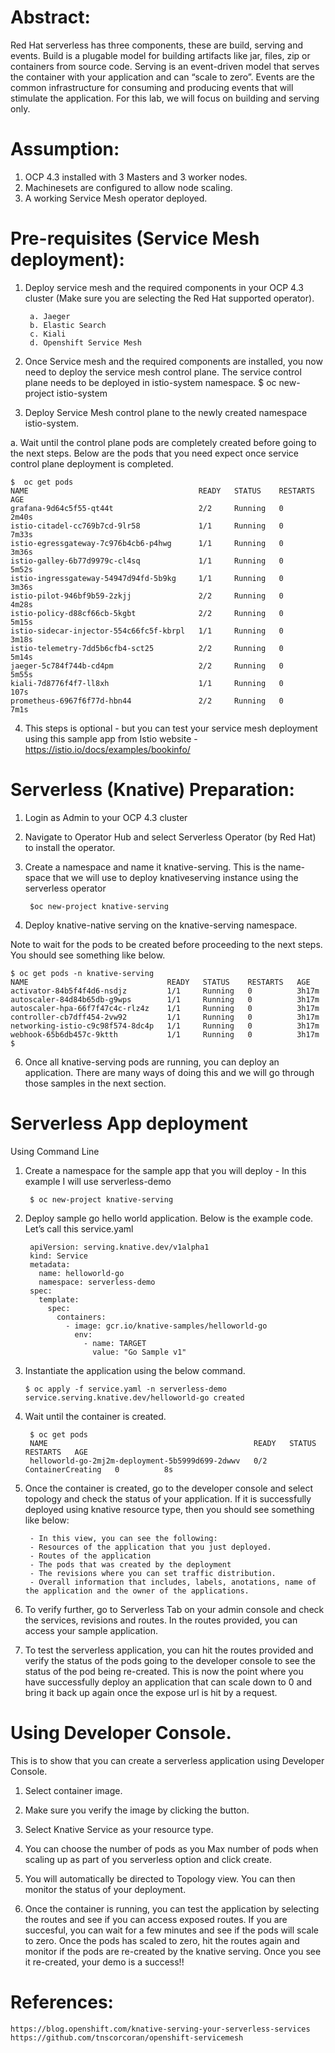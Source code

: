 
# Abstract:

Red Hat serverless has three components, these are build, serving and events. Build is a plugable model for building artifacts like jar, files, zip or containers from source code. Serving is an event-driven model that serves the container with your application and can “scale to zero”. Events are the common infrastructure for consuming and producing events that will stimulate the application. For this lab, we will focus on building and serving only.

# Assumption: 
1. OCP 4.3 installed with 3 Masters and 3 worker nodes.
2. Machinesets are configured to allow node scaling.
3. A working Service Mesh operator deployed.

# Pre-requisites (Service Mesh deployment):
1. Deploy service mesh and the required components in your OCP 4.3 cluster (Make sure you are selecting the Red Hat     supported operator).
 
        a. Jaeger
        b. Elastic Search
        c. Kiali
        d. Openshift Service Mesh

2. Once Service mesh and the required components are installed, you now need to deploy the service mesh control plane. The service control plane needs to be deployed in istio-system namespace. 
        $ oc new-project istio-system

3. Deploy Service Mesh control plane to the newly created namespace istio-system. 


a. Wait until the control plane pods are completely created before going to the next steps. Below are the pods that you need expect once service control plane deployment is completed.

    $  oc get pods
    NAME                                      READY   STATUS    RESTARTS   AGE
    grafana-9d64c5f55-qt44t                   2/2     Running   0          2m40s
    istio-citadel-cc769b7cd-9lr58             1/1     Running   0          7m33s
    istio-egressgateway-7c976b4cb6-p4hwg      1/1     Running   0          3m36s
    istio-galley-6b77d9979c-cl4sq             1/1     Running   0          5m52s
    istio-ingressgateway-54947d94fd-5b9kg     1/1     Running   0          3m36s
    istio-pilot-946bf9b59-2zkjj               2/2     Running   0          4m28s
    istio-policy-d88cf66cb-5kgbt              2/2     Running   0          5m15s
    istio-sidecar-injector-554c66fc5f-kbrpl   1/1     Running   0          3m18s
    istio-telemetry-7dd5b6cfb4-sct25          2/2     Running   0          5m14s
    jaeger-5c784f744b-cd4pm                   2/2     Running   0          5m55s
    kiali-7d8776f4f7-ll8xh                    1/1     Running   0          107s
    prometheus-6967f6f77d-hbn44               2/2     Running   0          7m1s

4. This steps is optional - but you can test your service mesh deployment using this sample app from Istio website - https://istio.io/docs/examples/bookinfo/

# Serverless (Knative) Preparation:
1. Login as Admin to your OCP 4.3 cluster
2. Navigate to Operator Hub and select Serverless Operator (by Red Hat) to install the operator.
4. Create a namespace and name it knative-serving. This is the name-space that we will use to deploy knativeserving instance    using the serverless operator

        $oc new-project knative-serving

5. Deploy knative-native serving on the knative-serving namespace.

Note to wait for the pods to be created before proceeding to the next steps. You should see something like below.

    $ oc get pods -n knative-serving
    NAME                               READY   STATUS    RESTARTS   AGE
    activator-84b5f4f4d6-nsdjz         1/1     Running   0          3h17m
    autoscaler-84d84b65db-g9wps        1/1     Running   0          3h17m
    autoscaler-hpa-66f7f47c4c-rlz4z    1/1     Running   0          3h17m
    controller-cb7dff454-2vw92         1/1     Running   0          3h17m
    networking-istio-c9c98f574-8dc4p   1/1     Running   0          3h17m
    webhook-65b6db457c-9ktth           1/1     Running   0          3h17m
    $

6. Once all knative-serving pods are running, you can deploy an application. There are many ways of doing this and we will go through those samples in the next section.

# Serverless App deployment

Using Command Line

1. Create a namespace for the sample app that you will deploy - In this example I will use serverless-demo

        $ oc new-project knative-serving
 
2. Deploy sample go hello world application. Below is the example code. Let’s call this service.yaml

        apiVersion: serving.knative.dev/v1alpha1
        kind: Service
        metadata:
          name: helloworld-go
          namespace: serverless-demo
        spec:
          template:
            spec:
              containers:
                - image: gcr.io/knative-samples/helloworld-go
                  env:
                    - name: TARGET
                      value: "Go Sample v1"


3.  Instantiate the application using the below command.

        $ oc apply -f service.yaml -n serverless-demo
        service.serving.knative.dev/helloworld-go created

4. Wait until the container is created. 

        $ oc get pods
        NAME                                              READY   STATUS              RESTARTS   AGE
        helloworld-go-2mj2m-deployment-5b5999d699-2dwwv   0/2     ContainerCreating   0          8s

5. Once the container is created, go to the developer console and select topology and check the status of your application. If it is successfully deployed using knative resource type, then you should see something like below:

        - In this view, you can see the following:
        - Resources of the application that you just deployed.
        - Routes of the application 
        - The pods that was created by the deployment 
        - The revisions where you can set traffic distribution.
        - Overall information that includes, labels, anotations, name of the application and the owner of the applications.


6. To verify further, go to Serverless Tab on your admin console and check the services, revisions and routes. In the routes provided, you can access your sample application.




7. To test the serverless application, you can hit the routes provided and verify the status of the pods going to the developer console to see the status of the  pod being re-created. This is now the point where you have successfully deploy an application that can scale down to 0 and bring it back up again once the expose url is hit by a request.



# Using Developer Console.
This is to show that you can create a serverless application using Developer Console.

1. Select container image. 

2. Make sure you verify the image by clicking the button.

 
3. Select Knative Service as your resource type.



4. You can choose the number of pods as you Max number of pods when scaling up as part of you serverless option and click create.

4. You will automatically be directed to Topology view. You can then monitor the status of your deployment.



5. Once the container is running, you can test the application by selecting the routes and see if you can access exposed routes. If you are succesful, you can wait for a few minutes and see if the pods will scale to zero. Once the pods has scaled to zero, hit the routes again and monitor if the pods are re-created by the knative serving. Once you see it re-created, your demo is a success!! 


# References: 
    https://blog.openshift.com/knative-serving-your-serverless-services
    https://github.com/tnscorcoran/openshift-servicemesh



